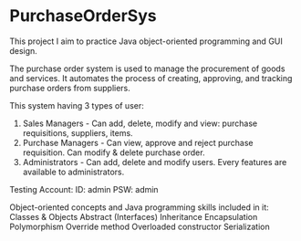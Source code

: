 # PurchaseOrderSys
This project I aim to practice Java object-oriented programming and GUI design.

The purchase order system is  used to manage the procurement of goods and services.
It automates the process of creating, approving, and tracking purchase orders from suppliers.

This system having 3 types of user:
1. Sales Managers - Can add, delete, modify and view: purchase requisitions, suppliers, items.
2. Purchase Managers - Can view, approve and reject purchase requisition. Can modify & delete purchase order. 
3. Administrators - Can add, delete and modify users. Every features are available to administrators.

Testing Account:
ID: admin
PSW: admin

Object-oriented concepts and Java programming skills included in it:
Classes & Objects
Abstract (Interfaces)
Inheritance
Encapsulation
Polymorphism
Override method
Overloaded constructor
Serialization
